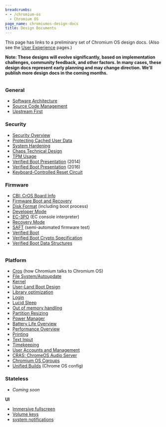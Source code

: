 ```yaml
---
breadcrumbs:
- - /chromium-os
  - Chromium OS
page_name: chromiumos-design-docs
title: Design Documents
---
```


This page has links to a preliminary set of Chromium OS design docs. (Also see
the [User Experience](/user-experience) pages.)

**Note: These designs will evolve significantly, based on implementation
challenges, community feedback, and other factors. In many cases, these design
docs represent early planning and may change direction. We'll publish more
design docs in the coming months.**

<div class="two-column-container">
<div class="column">

### General

*   [Software
            Architecture](/chromium-os/chromiumos-design-docs/software-architecture)
*   [Source Code
            Management](/chromium-os/chromiumos-design-docs/source-code-management)
*   [Upstream First](/chromium-os/chromiumos-design-docs/upstream-first)

### Security

*   [Security
            Overview](/chromium-os/chromiumos-design-docs/security-overview)
*   [Protecting Cached User
            Data](/chromium-os/chromiumos-design-docs/protecting-cached-user-data)
*   [System
            Hardening](/chromium-os/chromiumos-design-docs/system-hardening)
*   [Chaps Technical
            Design](/developers/design-documents/chaps-technical-design)
*   [TPM Usage](/developers/design-documents/tpm-usage)
*   [Verified Boot
            Presentation](https://docs.google.com/a/chromium.org/presentation/d/1HHf_0nKrceQr_NQYGMpVlYTIYF8ky-eNxP7W5Lxw94Y/present#slide=id.g341ad2000_020)
            (2014)
*   [Verified Boot
            Presentation](https://docs.google.com/presentation/d/14haBMrbpc2zlgdWmiaTlp_iDG_A8t5PTTXFMz5kqHSM/present?slide=id.g11a5e5b4cf_0_140)
            (2016)
*   [Keyboard-Controlled Reset
            Circuit](/chromium-os/chromiumos-design-docs/keyboard-controlled-reset-circuit)

### Firmware

*   [CBI: CrOS Board
            Info](/chromium-os/developer-library/reference/device/cros-board-info/)
*   [Firmware Boot and
            Recovery](/chromium-os/chromiumos-design-docs/firmware-boot-and-recovery)
*   [Disk Format](/chromium-os/chromiumos-design-docs/disk-format)
            (including boot process)
*   [Developer Mode](/chromium-os/chromiumos-design-docs/developer-mode)
*   [EC-3PO](/chromium-os/chromiumos-design-docs/ec-3po) (EC console
            interpreter)
*   [Recovery Mode](/chromium-os/chromiumos-design-docs/recovery-mode)
*   [SAFT](/for-testers/saft) (semi-automated firmware test)
*   [Verified Boot](/chromium-os/chromiumos-design-docs/verified-boot)
*   [Verified Boot Crypto
            Specification](/chromium-os/chromiumos-design-docs/verified-boot-crypto)
*   [Verified Boot Data
            Structures](/chromium-os/chromiumos-design-docs/verified-boot-data-structures)

</div>
<div class="column">

### Platform

*   [Cros](/chromium-os/chromiumos-design-docs/chromium-os-libcros) (how
            Chromium talks to Chromium OS)
*   [File
            System/Autoupdate](/chromium-os/chromiumos-design-docs/filesystem-autoupdate)
*   [Kernel](/chromium-os/chromiumos-design-docs/chromium-os-kernel)
*   [User-Land Boot
            Design](/chromium-os/chromiumos-design-docs/boot-design)
*   [Library
            optimization](/chromium-os/chromiumos-design-docs/library-optimization)
*   [Login](/chromium-os/chromiumos-design-docs/login)
*   [Lucid Sleep](/chromium-os/chromiumos-design-docs/lucid-sleep)
*   [Out of memory
            handling](/chromium-os/chromiumos-design-docs/out-of-memory-handling)
*   [Partition
            Resizing](/chromium-os/chromiumos-design-docs/partition-resizing)
*   [Power
            Manager](https://chromium.googlesource.com/chromiumos/platform2/+/HEAD/power_manager/README.md)
*   [Battery Life
            Overview](/chromium-os/chromiumos-design-docs/chrome-os-battery-life-overview)
*   [Performance
            Overview](/chromium-os/chromiumos-design-docs/chrome-os-performance-overview)
*   [Printing](/chromium-os/chromiumos-design-docs/chromium-os-printing-design)
*   [Text Input](/chromium-os/chromiumos-design-docs/text-input)
*   [Timekeeping](/chromium-os/chromiumos-design-docs/timekeeping)
*   [User Accounts and
            Management](/chromium-os/chromiumos-design-docs/user-accounts-and-management)
*   [CRAS: ChromeOS Audio
            Server](/chromium-os/chromiumos-design-docs/cras-chromeos-audio-server)
*   [Chromium OS
            Cgroups](/chromium-os/chromiumos-design-docs/chromium-os-cgroups)
*   [Unified
            Builds](https://docs.google.com/document/d/1zonifFp8UpE6ISxsnzUrUb9ikx1pXeqs0UzW08ce6aY/edit#heading=h.guvbepjyp0oj)
            (Chrome OS config)

### Stateless

*   *Coming soon*

**UI**

*   [Immersive
            fullscreen](/developers/design-documents/immersive-fullscreen)
*   [Volume
            keys](/chromium-os/chromiumos-design-docs/chrome-os-volume-keys)
*   [system
            notifications](/chromium-os/chromiumos-design-docs/system-notifications)

</div>
</div>
